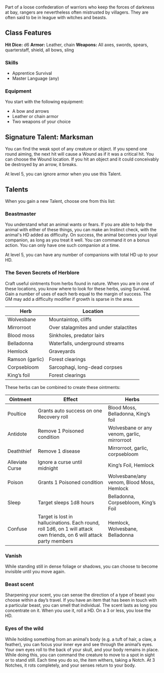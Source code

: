 Part of a loose confederation of warriors who keep the forces of darkness at bay, rangers are nevertheless often mistrusted by villagers. They are often said to be in league with witches and beasts.
## Class Features
**Hit Dice:** d6
**Armor:** Leather, chain
**Weapons:** All axes, swords, spears, quarterstaff, shield, all bows, sling
### Skills
- Apprentice Survival
- Master Language (any)
### Equipment
You start with the following equipment:

- A bow and arrows
- Leather or chain armor
- Two weapons of your choice
## Signature Talent: Marksman
You can find the weak spot of any creature or object. If you spend one round aiming, the next hit will cause a Wound as if it was a critical hit. You can choose the Wound location. If you hit an object and it could conceivably be destroyed by an arrow, it breaks.

At level 5, you can ignore armor when you use this Talent.

## Talents
When you gain a new Talent, choose one from this list:
### Beastmaster
You understand what an animal wants or fears. If you are able to help the animal with either of these things, you can make an Instinct check, with the animal's HD added as difficulty. On success, the animal becomes your loyal companion, as long as you treat it well. You can command it on a bonus action. You can only have one such companion at a time.

At level 5, you can have any number of companions with total HD up to your HD.

### The Seven Secrets of Herblore
Craft useful ointments from herbs found in nature. When you are in one of these locations, you know where to look for these herbs, using Survival. Gain a number of uses of each herb equal to the margin of success. The GM may add a difficulty modifier if growth is sparse in the area.

|Herb|Location|
|---|---|
|Wolvesbane|Mountaintop, cliffs |
|Mirrorroot|Over stalagmites and under stalactites |
|Blood moss|Sinkholes, predator lairs|
|Belladonna|Waterfalls, underground streams|
|Hemlock|Graveyards|
|Ramson (garlic)|Forest clearings|
|Corpsebloom|Sarcophagi, long-dead corpses|
|King’s foil|Forest clearings|

These herbs can be combined to create these ointments:

|Ointment|Effect|Herbs|
|---|---|---|
|Poultice|Grants auto success on one Recovery roll|Blood Moss, Belladonna, King’s foil|
|Antidote|Remove 1 Poisoned condition|Wolvesbane or any venom, garlic, mirrorroot|
|Deaththief|Remove 1 disease|Mirrorroot, garlic, corpsebloom|
|Alleviate Curse|Ignore a curse until midnight|King’s Foil, Hemlock|
|Poison|Grants 1 Poisoned condition|Wolvesbane/any venom, Blood Moss, Hemlock|
|Sleep|Target sleeps 1d8 hours|Belladonna, Corpsebloom, King’s Foil|
|Confuse|Target is lost in hallucinations. Each round, roll 1d6, on 1 will attack own friends, on 6 will attack party members|Hemlock, Wolvesbane, Belladonna|

### Vanish
While standing still in dense foliage or shadows, you can choose to become invisible until you move again.

### Beast scent
Sharpening your scent, you can sense the direction of a type of beast you choose within a day’s travel. If you have an item that has been in touch with a particular beast, you can smell that individual. The scent lasts as long you concentrate on it. When you use it, roll a HD. On a 3 or less, you lose the HD.

### Eyes of the wild
While holding something from an animal’s body (e.g. a tuft of hair, a claw, a feather), you can focus your inner eye and see through the animal’s eyes. Your own eyes roll to the back of your skull, and your body remains in place. While doing this, you can command the creature to move to a spot in sight or to stand still. Each time you do so, the item withers, taking a Notch. At 3 Notches, it rots completely, and your senses return to your body.